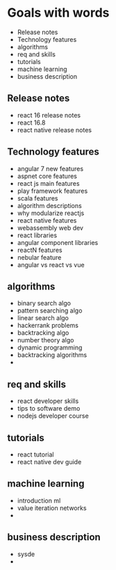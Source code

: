 # Goals with words

- Release notes
- Technology features
- algorithms
- req and skills
- tutorials
- machine learning
- business description


## Release notes
- react 16 release notes
- react 16.8
- react native release notes

## Technology features
- angular 7 new features
- aspnet core features
- react js main features
- play framework features
- scala features
- algorithm descriptions
- why modularize reactjs
- react native features
- webassembly web dev
- react libraries
- angular component libraries
- reactN features
- nebular feature
- angular vs react vs vue

## algorithms
- binary search algo
- pattern searching algo
- linear search algo
- hackerrank problems
- backtracking algo
- number theory algo
- dynamic programming
- backtracking algorithms
- 

## req and skills
- react developer skills
- tips to software demo
- nodejs developer course

## tutorials
- react tutorial
- react native dev guide

## machine learning
- introduction ml
- value iteration networks
- 

## business description
- sysde
- 